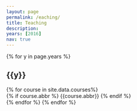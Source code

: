 ```yaml
---
layout: page
permalink: /eaching/
title: Teaching
description: 
years: [2016]
nav: true
---
```


<div class="publications">

{% for y in page.years %}
  <h2 class="year">{{y}}</h2>
  {% for course in site.data.courses%}
  <div class="row">
  <div class="col-sm-2 abbr">
  {% if course.abbr %}
    <abbr class="badge">{{course.abbr}}</abbr>
  {% endif %}
  </div>
  </div>
  {% endfor %}
{% endfor %}

</div>
